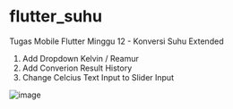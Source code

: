 # flutter_suhu

Tugas Mobile Flutter Minggu 12 - Konversi Suhu Extended

1. Add Dropdown Kelvin / Reamur
2. Add Converion Result History
3. Change Celcius Text Input to Slider Input

![image](https://user-images.githubusercontent.com/86558365/201817407-64c54133-46f5-49d1-96ca-93847ede01e0.png)


